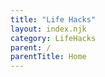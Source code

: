 ```yaml
---
title: "Life Hacks"
layout: index.njk
category: LifeHacks
parent: /
parentTitle: Home
---
```


